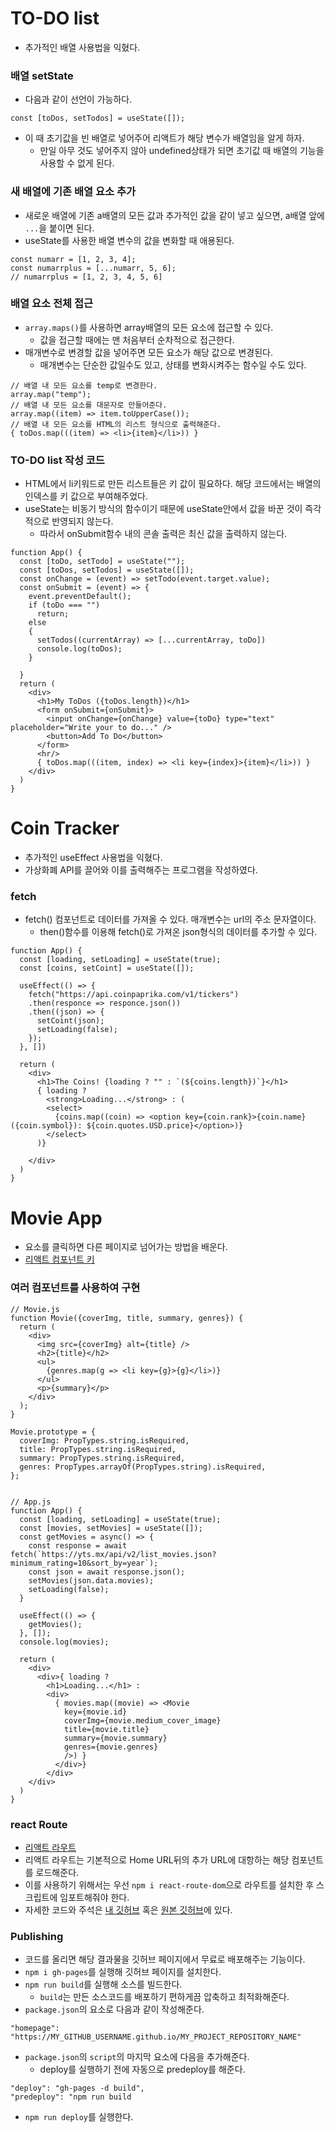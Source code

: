 # TO-DO list
 - 추가적인 배열 사용법을 익혔다.

### 배열 setState
 - 다음과 같이 선언이 가능하다.
```
const [toDos, setTodos] = useState([]);
```
 - 이 때 초기값을 빈 배열로 넣어주어 리액트가 해당 변수가 배열임을 알게 하자.
   - 만일 아무 것도 넣어주지 않아 undefined상태가 되면 초기값 때 배열의 기능을 사용할 수 없게 된다.

### 새 배열에 기존 배열 요소 추가
 - 새로운 배열에 기존 a배열의 모든 값과 추가적인 값을 같이 넣고 싶으면, a배열 앞에 `...`을 붙이면 된다.
 - useState를 사용한 배열 변수의 값을 변화할 때 애용된다.
```
const numarr = [1, 2, 3, 4];
const numarrplus = [...numarr, 5, 6];
// numarrplus = [1, 2, 3, 4, 5, 6]
```

### 배열 요소 전체 접근
 - `array.maps()`를 사용하면 array배열의 모든 요소에 접근할 수 있다.
   - 값을 접근할 때에는 맨 처음부터 순차적으로 접근한다.
 - 매개변수로 변경할 값을 넣어주면 모든 요소가 해당 값으로 변경된다.
   - 매개변수는 단순한 값일수도 있고, 상태를 변화시켜주는 함수일 수도 있다.
```
// 배열 내 모든 요소를 temp로 변경한다.
array.map("temp");
// 배열 내 모든 요소를 대문자로 만들어준다.
array.map((item) => item.toUpperCase());
// 배열 내 모든 요소를 HTML의 리스트 형식으로 출력해준다.
{ toDos.map(((item) => <li>{item}</li>)) }
```

### TO-DO list 작성 코드
 - HTML에서 li키워드로 만든 리스트들은 키 값이 필요하다. 해당 코드에서는 배열의 인덱스를 키 값으로 부여해주었다.
 - useState는 비동기 방식의 함수이기 때문에 useState안에서 값을 바꾼 것이 즉각적으로 반영되지 않는다.
   - 따라서 onSubmit함수 내의 콘솔 출력은 최신 값을 출력하지 않는다.

```
function App() {
  const [toDo, setTodo] = useState("");
  const [toDos, setTodos] = useState([]);
  const onChange = (event) => setTodo(event.target.value);
  const onSubmit = (event) => {
    event.preventDefault();
    if (toDo === "")
      return;
    else
    {
      setTodos((currentArray) => [...currentArray, toDo])
      console.log(toDos);
    }

  }
  return (
    <div>
      <h1>My ToDos ({toDos.length})</h1>
      <form onSubmit={onSubmit}>
        <input onChange={onChange} value={toDo} type="text" placeholder="Write your to do..." />
        <button>Add To Do</button>
      </form>
      <hr/>
      { toDos.map(((item, index) => <li key={index}>{item}</li>)) }
    </div>
  )
}
```

# Coin Tracker
 - 추가적인 useEffect 사용법을 익혔다.
 - 가상화폐 API를 끌어와 이를 출력해주는 프로그램을 작성하였다.

### fetch
 - fetch() 컴포넌트로 데이터를 가져올 수 있다. 매개변수는 url의 주소 문자열이다.
   - then()함수를 이용해 fetch()로 가져온 json형식의 데이터를 추가할 수 있다.

```
function App() {
  const [loading, setLoading] = useState(true);
  const [coins, setCoint] = useState([]);

  useEffect(() => {
    fetch("https://api.coinpaprika.com/v1/tickers")
    .then(responce => responce.json())
    .then((json) => {
      setCoint(json);
      setLoading(false);
    });
  }, [])

  return (
    <div>
      <h1>The Coins! {loading ? "" : `(${coins.length})`}</h1>
      { loading ?
        <strong>Loading...</strong> : (
        <select>
          {coins.map((coin) => <option key={coin.rank}>{coin.name} ({coin.symbol}): ${coin.quotes.USD.price}</option>)}
        </select>
      )}

    </div>
  )
}
```

# Movie App
 - 요소를 클릭하면 다른 페이지로 넘어가는 방법을 배운다.
 - [리액트 컴포넌트 키](https://velog.io/@yeonbot/React%EC%97%90%EC%84%9C-key%EC%9D%98-%EC%97%AD%ED%95%A0-%EC%BB%B4%ED%8F%AC%EB%84%8C%ED%8A%B8%EB%A5%BC-%EB%8B%A4%EC%8B%9C%EA%B7%B8%EB%A6%AC%EB%8A%94-%EA%B3%BC%EC%A0%95)

### 여러 컴포넌트를 사용하여 구현
```
// Movie.js
function Movie({coverImg, title, summary, genres}) {
  return (
    <div>
      <img src={coverImg} alt={title} />
      <h2>{title}</h2>
      <ul>
        {genres.map(g => <li key={g}>{g}</li>)}
      </ul>
      <p>{summary}</p>
    </div>
  );
}

Movie.prototype = {
  coverImg: PropTypes.string.isRequired,
  title: PropTypes.string.isRequired,
  summary: PropTypes.string.isRequired,
  genres: PropTypes.arrayOf(PropTypes.string).isRequired,
};


// App.js
function App() {
  const [loading, setLoading] = useState(true);
  const [movies, setMovies] = useState([]);
  const getMovies = async() => {
    const response = await fetch(`https://yts.mx/api/v2/list_movies.json?minimum_rating=10&sort_by=year`);
    const json = await response.json();
    setMovies(json.data.movies);
    setLoading(false);
  }

  useEffect(() => {
    getMovies();
  }, []);
  console.log(movies);

  return (
    <div>
      <div>{ loading ?
        <h1>Loading...</h1> :
        <div>
          { movies.map((movie) => <Movie
            key={movie.id}
            coverImg={movie.medium_cover_image}
            title={movie.title}
            summary={movie.summary}
            genres={movie.genres}
            />) }
          </div>}
        </div>
    </div>
  )
}
```

### react Route
 - [리액트 라우트](https://goddaehee.tistory.com/305)
 - 리액트 라우트는 기본적으로 Home URL뒤의 추가 URL에 대항하는 해당 컴포넌트를 로드해준다.
 - 이를 사용하기 위해서는 우선 `npm i react-route-dom`으로 라우트를 설치한 후 스크립트에 임포트해줘야 한다.
 - 자세한 코드와 주석은 [내 깃허브](https://github.com/seonhjeo/web_FrontEnd_Study/tree/main/my_react_app2) 혹은 [원본 깃허브](https://github.com/nomadcoders/react-for-beginners/tree/master/src)에 있다.

### Publishing
 - 코드를 올리면 해당 결과물을 깃허브 페이지에서 무료로 배포해주는 기능이다.
 - `npm i gh-pages`를 실행해 깃허브 페이지를 설치한다.
 - `npm run build`를 실행해 소스를 빌드한다.
   - `build`는 만든 소스코드를 배포하기 편하게끔 압축하고 최적화해준다.
 - `package.json`의 요소로 다음과 같이 작성해준다.
```
"homepage": "https://MY_GITHUB_USERNAME.github.io/MY_PROJECT_REPOSITORY_NAME"
```
 - `package.json`의 `script`의 마지막 요소에 다음을 추가해준다.
   - deploy를 실행하기 전에 자동으로 predeploy를 해준다.
```
"deploy": "gh-pages -d build",
"predeploy": "npm run build
```
 - `npm run deploy`를 실행한다.
